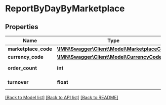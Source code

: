 # ReportByDayByMarketplace

## Properties
Name | Type | Description | Notes
------------ | ------------- | ------------- | -------------
**marketplace_code** | [**\IMN\Swagger\Client\Model\MarketplaceCode**](MarketplaceCode.md) |  | 
**currency_code** | [**\IMN\Swagger\Client\Model\CurrencyCode**](CurrencyCode.md) |  | 
**order_count** | **int** | The order count | 
**turnover** | **float** | The turnover | 

[[Back to Model list]](../README.md#documentation-for-models) [[Back to API list]](../README.md#documentation-for-api-endpoints) [[Back to README]](../README.md)


